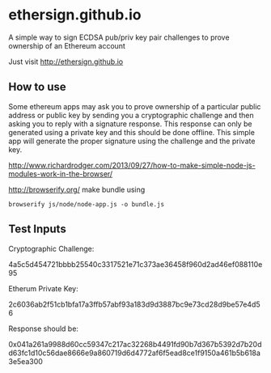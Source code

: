 # ethersign.github.io
A simple way to sign ECDSA pub/priv key pair challenges to prove ownership of an Ethereum account

Just visit http://ethersign.github.io

## How to use


Some ethereum apps may ask you to prove ownership of a particular public address or public key by sending you a cryptographic challenge and then asking you to reply with a signature response.  This response can only be generated using a private key and this should be done offline.  This simple app will generate the proper signature using the challenge and the private key.



http://www.richardrodger.com/2013/09/27/how-to-make-simple-node-js-modules-work-in-the-browser/


http://browserify.org/
make bundle using
```
browserify js/node/node-app.js -o bundle.js

 ```

## Test Inputs

Cryptographic Challenge:

4a5c5d454721bbbb25540c3317521e71c373ae36458f960d2ad46ef088110e95

Etherum Private Key:

2c6036ab2f51cb1bfa17a3ffb57abf93a183d9d3887bc9e73cd28d9be57e4d56

Response should be:

0x041a261a9988d60cc59347c217ac32268b4491fd90b7d367b5392d7b20dd63fc1d10c56dae8666e9a860719d6d4772af6f5ead8ce1f9150a461b5b618a3e5ea300
